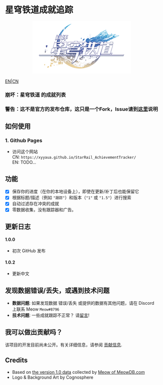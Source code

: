 # 星穹铁道成就追踪

<p align="center">
  <img src="https://github.com/Xyyaua/StarRail_AchievementTracker/blob/cn/media/logo_cn.png?raw=true"/>
</p>

[EN](../readme.md)|[CN](./README_CN.md)

### 崩坏：星穹铁道 的成就列表

### 警告：这不是官方的发布仓库，这只是一个Fork，Issue请到[这里](https://github.com/ChristopherKlay/StarRailTracker/issues)说明

## 如何使用
### 1. Github Pages
- 访问这个网站  
CN: `https://xyyaua.github.io/StarRail_AchievementTracker/`  
EN:  TODO...

## 功能
- [x] 保存你的进度（在你的本地设备上），即使在更新/补丁后也能保留它
- [x] 根据标题/描述（例如 `"跟踪"`）和版本（`"1"` 或 `"1.5"`）进行搜索
- [x] 自动过滤存在冲突的成就
- [x] 零数据收集，没有跟踪器和广告。

<!-- View the full changelog [here](https://github.com/ChristopherKlay/StarRailTracker/blob/main/changelog.md). -->

## 更新日志

#### 1.0.0
* 初次 GitHub 发布

#### 1.0.2
* 更新中文

## 发现数据错误/丢失，或遇到技术问题

* **数据问题**: 如果发现数据 错误/丢失 或提供的数据有其他问题，请在 Discord 上联系 Meow `Meow#8796`
* **技术问题**: 一些成就跟踪不正常？ 请[留言](https://github.com/ChristopherKlay/StarRailTracker/issues)!

## 我可以做出贡献吗？
该项目的开发目前尚未公开。有关详细信息，请参阅 [贡献信息](https://github.com/ChristopherKlay/StarRailTracker/blob/main/.github/contributing.md).

## Credits
* Based on [the version 1.0 data](https://docs.google.com/spreadsheets/d/1zewLHLp-WnpTnIT4TdbSoUvnCtAOq0_p__ZyFsJZAEg/edit#gid=0) collected by [Meow of MeowDB.com](https://meowdb.com/)
* Logo & Background Art by Cognosphere
